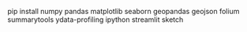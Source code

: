 pip install numpy pandas matplotlib seaborn geopandas geojson folium summarytools ydata-profiling ipython streamlit sketch
